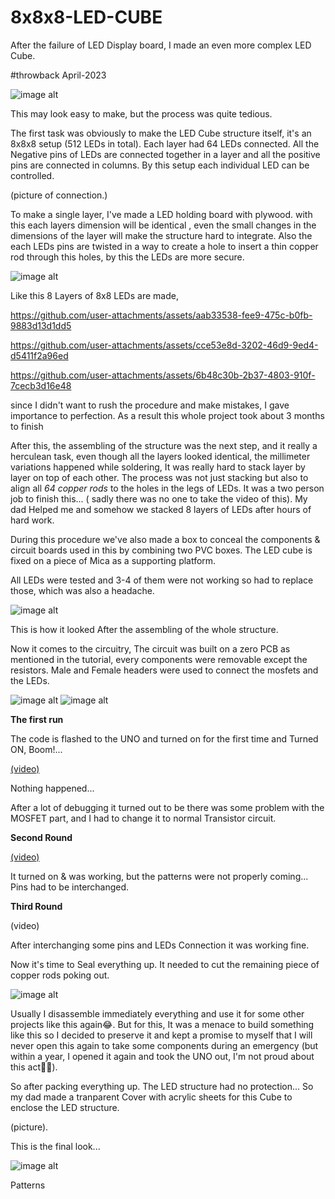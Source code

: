 # 8x8x8-LED-CUBE
 After the failure of LED Display board, I made an even more complex LED Cube.

#throwback
April-2023

![image alt](https://github.com/Anandhu-Sudha/8x8x8-LED-CUBE/blob/04f7b4797f768a1bcd3fb71a5b9799adf722df24/pictures/IMG20230527215619%20copy.jpg)


This may look easy to make, but the process was quite tedious.

The first task was obviously to make the LED Cube structure itself, it's an 8x8x8 setup (512 LEDs in total). Each layer had 64 LEDs connected. 
All the Negative pins of LEDs are connected together in a layer and all the positive pins are connected in columns. By this setup each individual LED can be controlled.

(picture of connection.)

To make a single layer, I've made a LED holding board with plywood. with this each layers dimension will be identical , even the small changes in the dimensions of the layer will make the structure hard to integrate.
Also the each LEDs pins are twisted in a way to create a hole to insert a thin copper rod through this holes, by this the LEDs are more secure.

![image alt](https://github.com/Anandhu-Sudha/8x8x8-LED-CUBE/blob/b325d1225c014b2410e9a7c2a18c4c50596320fe/pictures/IMG20230406201638.jpg)

Like this 8 Layers of 8x8 LEDs are made, 

https://github.com/user-attachments/assets/aab33538-fee9-475c-b0fb-9883d13d1dd5

https://github.com/user-attachments/assets/cce53e8d-3202-46d9-9ed4-d5411f2a96ed

https://github.com/user-attachments/assets/6b48c30b-2b37-4803-910f-7cecb3d16e48

since I didn't want to rush the procedure and make mistakes, I gave importance to perfection. As a result this whole project took about 3 months to finish

After this, the assembling of the structure was the next step, and it really a herculean task, even though all the layers looked identical, the millimeter variations happened while soldering, 
It was really hard to stack layer by layer on top of each other. The process was not just stacking but also to align all *64 copper rods* to the holes in the legs of LEDs. It was a two person job to finish this... ( sadly there was no one to take the video of this). My dad Helped me and somehow we stacked 8 layers of LEDs after hours of hard work.

During this procedure we've also made a box to conceal the components & circuit boards used in this by combining two PVC boxes. The LED cube is fixed on a piece of Mica as a supporting platform.

All LEDs were tested and 3-4 of them were not working so had to replace those, which was also a headache.

![image alt](https://github.com/Anandhu-Sudha/8x8x8-LED-CUBE/blob/b325d1225c014b2410e9a7c2a18c4c50596320fe/pictures/Screenshot%202025-02-01%20191049.png)

This is how it looked After the assembling of the whole structure.

Now it comes to the circuitry, The circuit was built on a zero PCB as mentioned in the tutorial, every components were removable except the resistors. Male and Female headers were used to connect the mosfets and the LEDs.

![image alt](https://github.com/Anandhu-Sudha/8x8x8-LED-CUBE/blob/b325d1225c014b2410e9a7c2a18c4c50596320fe/pictures/pcb.jpg)
![image alt](https://github.com/Anandhu-Sudha/8x8x8-LED-CUBE/blob/b325d1225c014b2410e9a7c2a18c4c50596320fe/pictures/pcb2.jpg)

<b>The first run</b> 

The code is flashed to the UNO and turned on for the first time and Turned ON, Boom!... 

[(video)](https://github.com/user-attachments/assets/300dd0fe-a196-4067-a8f7-7cca10d2a679)

Nothing happened...

After a lot of debugging it turned out to be there was some problem with the MOSFET part, and I had to change it to normal Transistor circuit.

<b>Second Round</b>

[(video)](https://drive.google.com/file/d/12NVJoLSZYk9Hq-yvoRzmwgOysk7fJ49X/view?usp=sharing)

It turned on & was working, but the patterns were not properly coming...
Pins had to be interchanged.

<b>Third Round</b> 

(video)

After interchanging some pins and LEDs Connection it was working fine.

Now it's time to Seal everything up. It needed to cut the remaining piece of copper rods poking out.

![image alt](https://github.com/Anandhu-Sudha/8x8x8-LED-CUBE/blob/b325d1225c014b2410e9a7c2a18c4c50596320fe/pictures/Screenshot%202025-02-01%20191158.png)

Usually I disassemble immediately everything and use it for some other projects like this again😂. But for this, It was a menace to build something like this so I decided to preserve it and kept a promise to myself that I will never open this again to take some components during an emergency (but within a year, I opened it again and took the UNO out, I'm not proud about this act😶‍🌫️).  

So after packing everything up. The LED structure had no protection... So my dad made a tranparent Cover with acrylic sheets for this Cube to enclose the LED structure. 

(picture).

This is the final look...

![image alt](https://github.com/Anandhu-Sudha/8x8x8-LED-CUBE/blob/b325d1225c014b2410e9a7c2a18c4c50596320fe/pictures/IMG20230527215621.jpg)

Patterns

